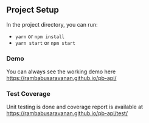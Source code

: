 ## Project Setup

In the project directory, you can run:

- `yarn` or `npm install`
- `yarn start` or `npm start`

### Demo

You can always see the working demo here
https://rambabusaravanan.github.io/pb-api/

### Test Coverage

Unit testing is done and coverage report is available at
https://rambabusaravanan.github.io/pb-api/test/
